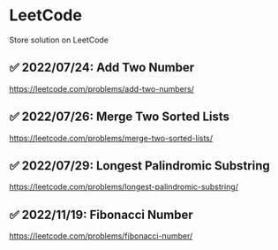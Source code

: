 # LeetCode
Store solution on LeetCode

## ✅ 2022/07/24: Add Two Number
https://leetcode.com/problems/add-two-numbers/

## ✅ 2022/07/26: Merge Two Sorted Lists
https://leetcode.com/problems/merge-two-sorted-lists/

## ✅ 2022/07/29: Longest Palindromic Substring
https://leetcode.com/problems/longest-palindromic-substring/

## ✅ 2022/11/19: Fibonacci Number
https://leetcode.com/problems/fibonacci-number/
